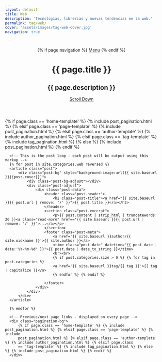 ```yaml
---
layout: default
title: Web
description: 'Tecnologías, librerías y nuevas tendencias en la web.'
permalink: tag/web/
cover: 'assets/images/tag-web-cover.jpg'
navigation: true

---
```


<header class="main-header {% if page.cover %}"
        style="background-image: url({{ site.baseurl }}{{ page.cover }}) {% else %}no-cover{% endif %}">
        <div class="post-bg-adjust"></div>
    <nav class="main-nav overlay clearfix">
        {% if page.navigation %}
            <a class="menu-button icon-menu" href="#"><span class="word">Menu</span></a>
        {% endif %}
    </nav>
    <div class="vertical">
        <div class="main-header-content inner">
            <h1 class="page-title">{{ page.title }}</h1>
            <h2 class="page-description">{{ page.description }}</h2>
        </div>
    </div>
    <a class="scroll-down icon-arrow-left" href="#content" data-offset="-45"><span class="hidden">Scroll Down</span></a>
</header>

<main id="content" class="content" role="main">
      <div class="extra-pagination inner">
          {% if page.class == 'home-template' %} {% include post_pagination.html %} {% elsif page.class == 'page-template' %} {% include
          post_pagination.html %} {% elsif page.class == 'author-template' %} {% include author_pagination.html %} {% elsif page.class
          == 'tag-template' %} {% include tag_pagination.html %} {% else %} {% include post_pagination.html %} {% endif %}
      </div>

      <!-- This is the post loop - each post will be output using this markup -->
      {% for post in site.categories.web reversed %}
      <article class="post">
          <div class="post-bg" style="background-image:url({{ site.baseurl }}{{post.cover}})">
              <div class="post-bg-adjust"></div>
              <div class="post-adjust">
                  <div class="post-data">
                      <header class="post-header">
                          <h2 class="post-title"><a href="{{ site.baseurl }}{{ post.url | remove: '/' }}">{{ post.title }}</a></h2>
                      </header>
                      <section class="post-excerpt">
                          <p>{{ post.content | strip_html | truncatewords: 26 }}<a class="read-more" href=="{{ site.baseurl }}{{ post.url | remove: '/' }}">...</a></p>
                      </section>
                      <footer class="post-meta">
                          <a href='{{ site.baseurl }}author/{{ site.nickname }}'>{{ site.author }}</a>
                          <time class="post-date" datetime="{{ post.date | date:'%Y-%m-%d' }}">{{ post.date | date_to_string }}</time>
                          <br><br>
                          {% if post.categories.size > 0 %} {% for tag in post.categories %} 
                          <a href='{{ site.baseurl }}tag/{{ tag }}'>{{ tag | capitalize }}</a> 
                          {% endfor %} {% endif %}

                      </footer>
                  </div>
              </div>
          </div>
      </article>

      {% endfor %}

      <!-- Previous/next page links - displayed on every page -->
      <div class="pagination-bg">
          {% if page.class == 'home-template' %} {% include post_pagination.html %} {% elsif page.class == 'page-template' %} {% include
          post_pagination.html %} {% elsif page.class == 'author-template' %} {% include author_pagination.html %} {% elsif page.class
          == 'tag-template' %} {% include tag_pagination.html %} {% else %} {% include post_pagination.html %} {% endif %}
      </div>
</main>